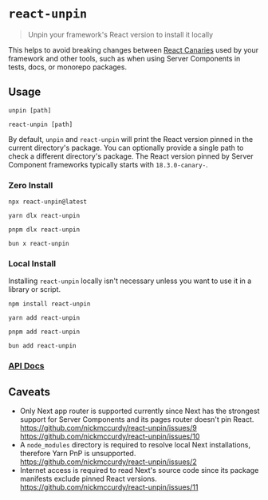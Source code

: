 # `react-unpin`

> Unpin your framework's React version to install it locally

This helps to avoid breaking changes between [React Canaries](https://react.dev/community/versioning-policy#canary-channel) used by your framework and other tools, such as when using Server Components in tests, docs, or monorepo packages.

## Usage

```
unpin [path]
```

```
react-unpin [path]
```

By default, `unpin` and `react-unpin` will print the React version pinned in the current directory's package. You can optionally provide a single path to check a different directory's package. The React version pinned by Server Component frameworks typically starts with `18.3.0-canary-`.

### Zero Install

```
npx react-unpin@latest
```

```
yarn dlx react-unpin
```

```
pnpm dlx react-unpin
```

```
bun x react-unpin
```

### Local Install

Installing `react-unpin` locally isn't necessary unless you want to use it in a library or script.

```
npm install react-unpin
```

```
yarn add react-unpin
```

```
pnpm add react-unpin
```

```
bun add react-unpin
```

### [API Docs](https://tsdocs.dev/docs/react-unpin)

## Caveats

- Only Next app router is supported currently since Next has the strongest support for Server Components and its pages router doesn't pin React. https://github.com/nickmccurdy/react-unpin/issues/9 https://github.com/nickmccurdy/react-unpin/issues/10
- A `node_modules` directory is required to resolve local Next installations, therefore Yarn PnP is unsupported. https://github.com/nickmccurdy/react-unpin/issues/2
- Internet access is required to read Next's source code since its package manifests exclude pinned React versions. https://github.com/nickmccurdy/react-unpin/issues/11
